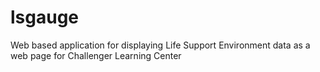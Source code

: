 # lsgauge
Web based application for displaying Life Support Environment data as a web page for Challenger Learning Center
